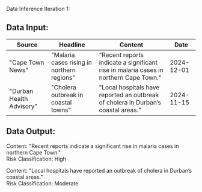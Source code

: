 Data Inference Iteration 1:

## Data Input:

Source                    | Headline                                   | Content                                                                                | Date
--------------------------|--------------------------------------------|----------------------------------------------------------------------------------------|------------
"Cape Town News"          | "Malaria cases rising in northern regions" | "Recent reports indicate a significant rise in malaria cases in northern Cape Town."   | 2024-12-01
"Durban Health Advisory"  | "Cholera outbreak in coastal towns"        | "Local hospitals have reported an outbreak of cholera in Durban’s coastal areas."      | 2024-11-15

## Data Output:

Content: "Recent reports indicate a significant rise in malaria cases in northern Cape Town."  
Risk Classification: High  

Content: "Local hospitals have reported an outbreak of cholera in Durban’s coastal areas."  
Risk Classification: Moderate
